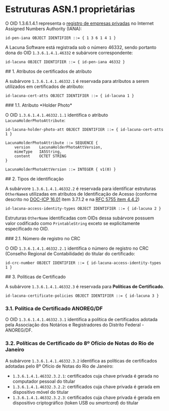 ﻿# Estruturas ASN.1 proprietárias

O OID 1.3.6.1.4.1 representa o [registro de empresas privadas](https://www.iana.org/assignments/enterprise-numbers) no Internet Assigned Numbers Authority (IANA):

```
id-pen-iana OBJECT IDENTIFIER ::= { 1 3 6 1 4 1 }
```

A Lacuna Software está registrada sob o número 46332, sendo portanto dona do OID `1.3.6.1.4.1.46332` e subárvore correspondente:

```
id-lacuna OBJECT IDENTIFIER ::= { id-pen-iana 46332 }
```

<a name="cert-atts" />
## 1. Atributos de certificados de atributo

A subárvore `1.3.6.1.4.1.46332.1` é reservada para atributos a serem utilizados em certificados de atributo:

```
id-lacuna-cert-atts OBJECT IDENTIFIER ::= { id-lacuna 1 }
```

<a name="holder-photo-att" />
### 1.1. Atributo *Holder Photo*

O OID `1.3.6.1.4.1.46332.1.1` identifica o atributo `LacunaHolderPhotoAttribute`:

```
id-lacuna-holder-photo-att OBJECT IDENTIFIER ::= { id-lacuna-cert-atts 1 }
 
LacunaHolderPhotoAttribute ::= SEQUENCE {
    version    LacunaHolderPhotoAttVersion,
    mimeType   IA5String,
    content    OCTET STRING
}
 
LacunaHolderPhotoAttVersion ::= INTEGER { v1(0) }
```

<a name="access-identity-types" />
## 2. Tipos de identificação

A subárvore `1.3.6.1.4.1.46332.2` é reservada para identificar estruturas `OtherName`s utilizadas em atributos de Identificação de Acesso (conforme descrito no
[DOC-ICP 16.01](https://www.iti.gov.br/images/repositorio/legislacao/documentos-principais/16.1/DOC-ICP-16.01_Versao_1.1.pdf) item 3.7.1.2 e na
[RFC 5755 item 4.4.2](https://tools.ietf.org/html/rfc5755#section-4.4.2))

```
id-lacuna-access-identity-types OBJECT IDENTIFIER ::= { id-lacuna 2 }
```

Estruturas `OtherName` identificadas com OIDs dessa subárvore possuem valor codificado como `PrintableString` exceto se explicitamente especificado no OID.

<a name="crc-number" />
### 2.1. Número de registro no CRC

O OID `1.3.6.1.4.1.46332.2.1` identifica o número de registro no CRC (Conselho Regional de Contabilidade) do titular do certificado:

```
id-crc-number OBJECT IDENTIFIER ::= { id-lacuna-access-identity-types 1 }
```

<a name="certificate-policies" />
## 3. Políticas de Certificado

A subárvore `1.3.6.1.4.1.46332.3` é reservada para **Políticas de Certificado**.

```
id-lacuna-certificate-policies OBJECT IDENTIFIER ::= { id-lacuna 3 }
```

### 3.1. Política de Certificado ANOREG/DF

O OID `1.3.6.1.4.1.46332.3.1` identifica a política de certificados adotada pela Associação dos Notários e Registradores do Distrito Federal - ANOREG/DF.

### 3.2. Políticas de Certificado do 8º Ofício de Notas do Rio de Janeiro

A subárvore `1.3.6.1.4.1.46332.3.2` identifica as políticas de certificados adotadas pelo 8º Ofício de Notas do Rio de Janeiro:

* `1.3.6.1.4.1.46332.3.2.1`: certificados cuja chave privada é gerada no computador pessoal do titular
* `1.3.6.1.4.1.46332.3.2.2`: certificados cuja chave privada é gerada em dispositivo móvel do titular
* `1.3.6.1.4.1.46332.3.2.3`: certificados cuja chave privada é gerada em dispositivo criptográfico (token USB ou *smartcard*) do titular
